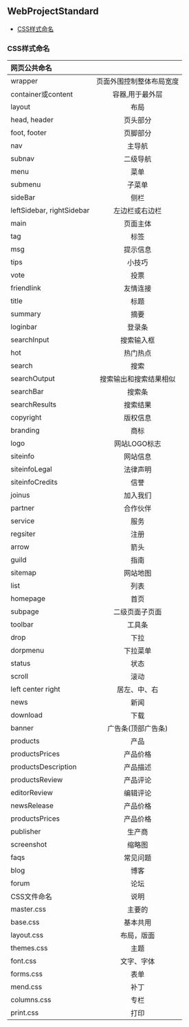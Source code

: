 ## WebProjectStandard

- [CSS样式命名](#CSS样式命名)

### CSS样式命名

|网页公共命名||
|:--|:--:|
|wrapper|页面外围控制整体布局宽度|
|container或content|容器,用于最外层|
|layout|布局|
|head, header|页头部分|
|foot, footer|页脚部分|
|nav|主导航|
|subnav|二级导航|
|menu|菜单|
|submenu|子菜单|
|sideBar|侧栏|
|leftSidebar, rightSidebar|左边栏或右边栏|
|main|页面主体|
|tag|标签|
|msg|提示信息|
|tips|小技巧|
|vote|投票|
|friendlink|友情连接|
|title|标题|
|summary|摘要|
|loginbar|登录条|
|searchInput|搜索输入框|
|hot|热门热点|
|search|搜索|
|searchOutput|搜索输出和搜索结果相似|
|searchBar|搜索条|
|searchResults|搜索结果|
|copyright|版权信息|
|branding|商标|
|logo|网站LOGO标志|
|siteinfo|网站信息|
|siteinfoLegal|法律声明|
|siteinfoCredits|信誉|
|joinus|加入我们|
|partner|合作伙伴|
|service|服务|
|regsiter|注册|
|arrow|箭头|
|guild|指南|
|sitemap|网站地图|
|list|列表|
|homepage|首页|
|subpage|二级页面子页面|
|toolbar|工具条|
|drop|下拉|
|dorpmenu|下拉菜单|
|status|状态|
|scroll|滚动|
|left center right |居左、中、右|
|news|新闻|
|download|下载|
|banner|广告条(顶部广告条)|
|products|产品|
|productsPrices|产品价格|
|productsDescription|产品描述|
|productsReview|产品评论|
|editorReview|编辑评论|
|newsRelease|产品价格|
|productsPrices|产品价格|
|publisher|生产商|
|screenshot|缩略图|
|faqs|常见问题|
|blog|博客|
|forum|论坛|
|CSS文件命名|说明|
|master.css|主要的|
|base.css|基本共用|
|layout.css|布局，版面|
|themes.css|主题|
|font.css|文字、字体|
|forms.css|表单|
|mend.css|补丁|
|columns.css|专栏|
|print.css|打印|





